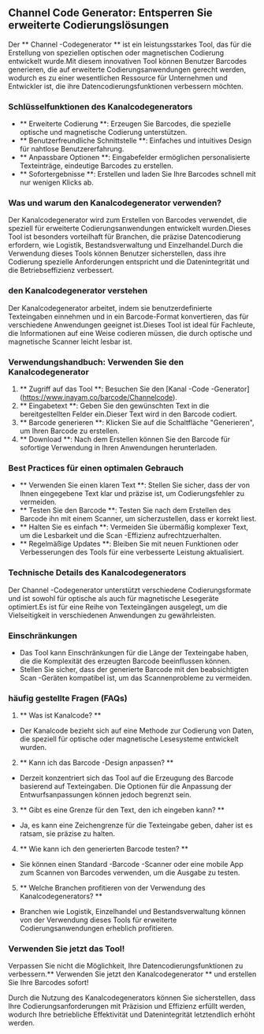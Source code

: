 ## Channel Code Generator: Entsperren Sie erweiterte Codierungslösungen

Der ** Channel -Codegenerator ** ist ein leistungsstarkes Tool, das für die Erstellung von speziellen optischen oder magnetischen Codierung entwickelt wurde.Mit diesem innovativen Tool können Benutzer Barcodes generieren, die auf erweiterte Codierungsanwendungen gerecht werden, wodurch es zu einer wesentlichen Ressource für Unternehmen und Entwickler ist, die ihre Datencodierungsfunktionen verbessern möchten.

### Schlüsselfunktionen des Kanalcodegenerators
- ** Erweiterte Codierung **: Erzeugen Sie Barcodes, die spezielle optische und magnetische Codierung unterstützen.
- ** Benutzerfreundliche Schnittstelle **: Einfaches und intuitives Design für nahtlose Benutzererfahrung.
- ** Anpassbare Optionen **: Eingabefelder ermöglichen personalisierte Texteinträge, eindeutige Barcodes zu erstellen.
- ** Sofortergebnisse **: Erstellen und laden Sie Ihre Barcodes schnell mit nur wenigen Klicks ab.

### Was und warum den Kanalcodegenerator verwenden?
Der Kanalcodegenerator wird zum Erstellen von Barcodes verwendet, die speziell für erweiterte Codierungsanwendungen entwickelt wurden.Dieses Tool ist besonders vorteilhaft für Branchen, die präzise Datencodierung erfordern, wie Logistik, Bestandsverwaltung und Einzelhandel.Durch die Verwendung dieses Tools können Benutzer sicherstellen, dass ihre Codierung spezielle Anforderungen entspricht und die Datenintegrität und die Betriebseffizienz verbessert.

### den Kanalcodegenerator verstehen
Der Kanalcodegenerator arbeitet, indem sie benutzerdefinierte Texteingaben einnehmen und in ein Barcode-Format konvertieren, das für verschiedene Anwendungen geeignet ist.Dieses Tool ist ideal für Fachleute, die Informationen auf eine Weise codieren müssen, die durch optische und magnetische Scanner leicht lesbar ist.

### Verwendungshandbuch: Verwenden Sie den Kanalcodegenerator
1. ** Zugriff auf das Tool **: Besuchen Sie den [Kanal -Code -Generator] (https://www.inayam.co/barcode/Channelcode).
2. ** Eingabetext **: Geben Sie den gewünschten Text in die bereitgestellten Felder ein.Dieser Text wird in den Barcode codiert.
3. ** Barcode generieren **: Klicken Sie auf die Schaltfläche "Generieren", um Ihren Barcode zu erstellen.
4. ** Download **: Nach dem Erstellen können Sie den Barcode für sofortige Verwendung in Ihren Anwendungen herunterladen.

### Best Practices für einen optimalen Gebrauch
- ** Verwenden Sie einen klaren Text **: Stellen Sie sicher, dass der von Ihnen eingegebene Text klar und präzise ist, um Codierungsfehler zu vermeiden.
- ** Testen Sie den Barcode **: Testen Sie nach dem Erstellen des Barcode ihn mit einem Scanner, um sicherzustellen, dass er korrekt liest.
- ** Halten Sie es einfach **: Vermeiden Sie übermäßig komplexer Text, um die Lesbarkeit und die Scan -Effizienz aufrechtzuerhalten.
- ** Regelmäßige Updates **: Bleiben Sie mit neuen Funktionen oder Verbesserungen des Tools für eine verbesserte Leistung aktualisiert.

### Technische Details des Kanalcodegenerators
Der Channel -Codegenerator unterstützt verschiedene Codierungsformate und ist sowohl für optische als auch für magnetische Lesegeräte optimiert.Es ist für eine Reihe von Texteingängen ausgelegt, um die Vielseitigkeit in verschiedenen Anwendungen zu gewährleisten.

### Einschränkungen
- Das Tool kann Einschränkungen für die Länge der Texteingabe haben, die die Komplexität des erzeugten Barcode beeinflussen können.
- Stellen Sie sicher, dass der generierte Barcode mit den beabsichtigten Scan -Geräten kompatibel ist, um das Scannenprobleme zu vermeiden.

### häufig gestellte Fragen (FAQs)

1. ** Was ist Kanalcode? **
- Der Kanalcode bezieht sich auf eine Methode zur Codierung von Daten, die speziell für optische oder magnetische Lesesysteme entwickelt wurden.

2. ** Kann ich das Barcode -Design anpassen? **
- Derzeit konzentriert sich das Tool auf die Erzeugung des Barcode basierend auf Texteingaben. Die Optionen für die Anpassung der Entwurfsanpassungen können jedoch begrenzt sein.

3. ** Gibt es eine Grenze für den Text, den ich eingeben kann? **
- Ja, es kann eine Zeichengrenze für die Texteingabe geben, daher ist es ratsam, sie präzise zu halten.

4. ** Wie kann ich den generierten Barcode testen? **
- Sie können einen Standard -Barcode -Scanner oder eine mobile App zum Scannen von Barcodes verwenden, um die Ausgabe zu testen.

5. ** Welche Branchen profitieren von der Verwendung des Kanalcodegenerators? **
- Branchen wie Logistik, Einzelhandel und Bestandsverwaltung können von der Verwendung dieses Tools für erweiterte Codierungsanwendungen erheblich profitieren.

### Verwenden Sie jetzt das Tool!
Verpassen Sie nicht die Möglichkeit, Ihre Datencodierungsfunktionen zu verbessern.** Verwenden Sie jetzt den Kanalcodegenerator ** und erstellen Sie Ihre Barcodes sofort!

Durch die Nutzung des Kanalcodegenerators können Sie sicherstellen, dass Ihre Codierungsanforderungen mit Präzision und Effizienz erfüllt werden, wodurch Ihre betriebliche Effektivität und Datenintegrität letztendlich erhöht werden.